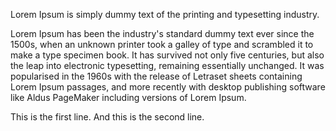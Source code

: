 Lorem Ipsum is simply dummy text of the printing and typesetting industry.

[//]: # (Paragraphs without line break:)

Lorem Ipsum has been the industry's standard dummy text ever since the 1500s, when an unknown printer took a galley of type and scrambled it to make a type specimen book.
It has survived not only five centuries, but also the leap into electronic typesetting, remaining essentially unchanged. It was popularised in the 1960s with the release of Letraset sheets containing Lorem Ipsum passages, and more recently with desktop publishing software like Aldus PageMaker including versions of Lorem Ipsum.


[//]: # (Line break example:)

This is the first line.
And this is the second line.
